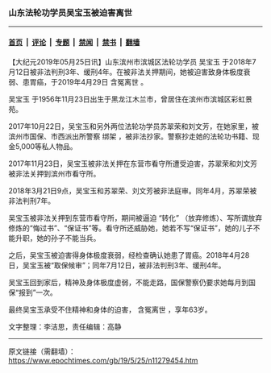 ### 山东法轮功学员吴宝玉被迫害离世

---

#### [首页](../../../..?n11279454) &nbsp;|&nbsp; [评论](../../../../../epoch-comment?n11279454) &nbsp;|&nbsp; [专题](../../../../../epoch-special?n11279454) &nbsp;|&nbsp; [禁闻](../../../../../epoch-news?n11279454) &nbsp;|&nbsp; [禁书](../../../../../books?n11279454) &nbsp;|&nbsp; [翻墙](https://github.com/gfw-breaker/nogfw/blob/master/README.md?n11279454)


<div class="post_content" id="artbody" itemprop="articleBody">
 <!-- article content begin -->
 <p>
  【大纪元2019年05月25日讯】山东滨州市滨城区法轮功学员
  <ok href="https://www.epochtimes.com/gb/tag/%E5%90%B4%E5%AE%9D%E7%8E%89.html">
   吴宝玉
  </ok>
  于2018年7月12日被非法判刑3年、缓刑4年。在被非法关押期间，她被迫害致身体极度衰弱、患胃癌，于2019年4月29日
  <ok href="https://www.epochtimes.com/gb/tag/%E5%90%AB%E5%86%A4%E7%A6%BB%E4%B8%96.html">
   含冤离世
  </ok>
  。
 </p>
 <p>
  <ok href="https://www.epochtimes.com/gb/tag/%E5%90%B4%E5%AE%9D%E7%8E%89.html">
   吴宝玉
  </ok>
  于1956年11月23日出生于黑龙江木兰市，曾居住在滨州市滨城区彩虹景苑。
 </p>
 <p>
  2017年10月22日，吴宝玉和另外两位法轮功学员苏翠荣和刘文芳，在她家里，被滨州市国保、市西派出所警察
  <ok href="https://www.epochtimes.com/gb/tag/%E7%BB%91%E6%9E%B6.html">
   绑架
  </ok>
  ，被非法抄家。警察抄走她的法轮功书籍、现金5,000等私人物品。
 </p>
 <p>
  2017年11月23日，吴宝玉被非法关押在东营市看守所遭受迫害，苏翠荣和刘文芳被非法关押到滨州市看守所。
 </p>
 <p>
  2018年3月21日9点，吴宝玉和苏翠荣、刘文芳被非法庭审。同年4月，苏翠荣被非法判刑7年。
 </p>
 <p>
  吴宝玉被非法关押到东营市看守所，期间被逼迫
  <ok href="https://www.epochtimes.com/gb/tag/%E2%80%9C%E8%BD%AC%E5%8C%96%E2%80%9D.html">
   “转化”
  </ok>
  （放弃修炼）、写所谓放弃修炼的“悔过书”、“保证书”等。看守所还威胁她，她若不写“保证书”，她的儿子不能升职，她的孙子不能当兵。
 </p>
 <p>
  之后，吴宝玉被迫害得身体极度衰弱，经检查确认她患了胃癌。2018年4月28日，吴宝玉被“取保候审”；同年7月12日，被非法判刑3年、缓刑4年。
 </p>
 <p>
  吴宝玉回到家后，精神及身体极度虚弱，不能走路，国保警察仍要求她每月到国保“报到”一次。
 </p>
 <p>
  最终吴宝玉承受不住精神和身体的迫害，
  <ok href="https://www.epochtimes.com/gb/tag/%E5%90%AB%E5%86%A4%E7%A6%BB%E4%B8%96.html">
   含冤离世
  </ok>
  ，享年63岁。
 </p>
 <p>
  文字整理：李洁思，责任编辑：高静
 </p>
 <!-- article content end -->
 <div id="below_article_ad">
 </div>
</div>


---

原文链接（需翻墙）：https://www.epochtimes.com/gb/19/5/25/n11279454.htm